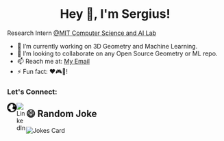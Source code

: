 <h1 align="center"> Hey 👋, I'm Sergius!  </h1>

Research Intern [@MIT Computer Science and AI Lab](https://github.com/csail)
- 🔭 I’m currently working on 3D Geometry and Machine Learning. 
- 👯 I’m looking to collaborate on any Open Source Geometry or ML repo.
- 📫 Reach me at: [My Email](mailto:sergiusnyah@gmail.com)
- ⚡ Fun fact: ❤️🎮🎹! 

### Let's Connect:

[<img align="left" alt="Twitter" width="22px" src="https://raw.githubusercontent.com/iconic/open-iconic/master/svg/globe.svg" />][twitter]
[<img align="left" alt="LinkedIn" width="22px" src="https://raw.githubusercontent.com/iconic/open-iconic/master/svg/linkedin.svg" />][linkedin]

[twitter]: https://twitter.com/@Serg_ius_
[linkedin]: https://linkedin.com/in/sergius-nyah

## 😄 Random Joke
![Jokes Card](https://readme-jokes.vercel.app/api?theme=tokyonight&hideBorder=true)




